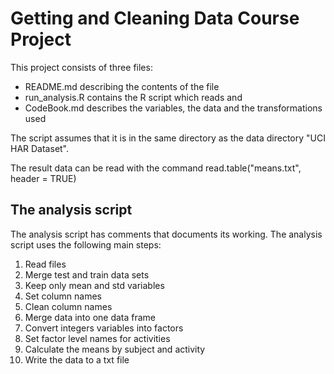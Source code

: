# Getting and Cleaning Data Course Project

This project consists of three files:
* README.md describing the contents of the file
* run_analysis.R contains the R script which reads and 
* CodeBook.md describes the variables, the data and the transformations used

The script assumes that it is in the same directory as 
the data directory "UCI HAR Dataset".

The result data can be read with the command
read.table("means.txt", header = TRUE)

## The analysis script

The analysis script has comments that documents its working.
The analysis script uses the following main steps:

1. Read files
2. Merge test and train data sets
3. Keep only mean and std variables
4. Set column names
5. Clean column names
6. Merge data into one data frame
7. Convert integers variables into factors
8. Set factor level names for activities
9. Calculate the means by subject and activity
10. Write the data to a txt file
